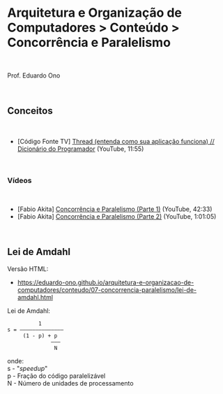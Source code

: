 # Arquitetura e Organização de Computadores > Conteúdo > Concorrência e Paralelismo
<br>

Prof. Eduardo Ono

<br>

## Conceitos
<br>

* [Código Fonte TV] [Thread (entenda como sua aplicação funciona) // Dicionário do Programador](https://youtu.be/xNBMNKjpJzM) (YouTube, 11:55)

<br>

### Vídeos
<br>

* [Fabio Akita] [Concorrência e Paralelismo (Parte 1)](https://youtu.be/cx1ULv4wYxM) (YouTube, 42:33)
* [Fabio Akita] [Concorrência e Paralelismo (Parte 2)](https://youtu.be/gYJSWs-gp1g) (YouTube, 1:01:05)

<br>

## Lei de Amdahl

Versão HTML:

* https://eduardo-ono.github.io/arquitetura-e-organizacao-de-computadores/conteudo/07-concorrencia-paralelismo/lei-de-amdahl.html

Lei de Amdahl:

```
          1
s = ――――――――――――――
     (1 - p) + p
              ―――
               N
```

onde:<br>
s - "_speedup_"<br>
p - Fração do código paralelizável<br>
N - Número de unidades de processamento<br>
